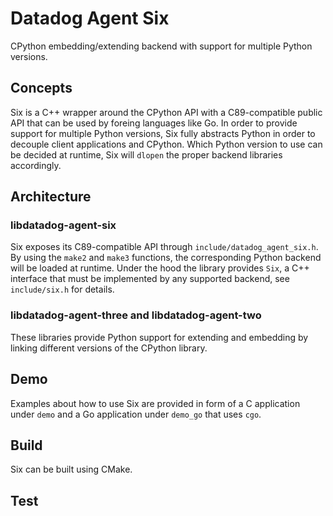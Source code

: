 # Datadog Agent Six

CPython embedding/extending backend with support for multiple Python versions.

## Concepts

Six is a C++ wrapper around the CPython API with a C89-compatible public API
that can be used by foreing languages like Go. In order to provide support for
multiple Python versions, Six fully abstracts Python in order to decouple client
applications and CPython. Which Python version to use can be decided at runtime,
Six will `dlopen` the proper backend libraries accordingly.

## Architecture

### libdatadog-agent-six

Six exposes its C89-compatible API through `include/datadog_agent_six.h`. By
using the `make2` and `make3` functions, the corresponding Python backend will
be loaded at runtime. Under the hood the library provides `Six`, a C++ interface
that must be implemented by any supported backend, see `include/six.h` for details.

### libdatadog-agent-three and libdatadog-agent-two

These libraries provide Python support for extending and embedding by linking
different versions of the CPython library.

## Demo

Examples about how to use Six are provided in form of a C application under `demo`
and a Go application under `demo_go` that uses `cgo`.

## Build

Six can be built using CMake.

## Test
